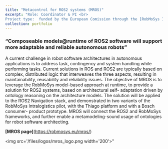```yaml
---
title: "Metacontrol for ROS2 systems (MROS)"
excerpt: "Role: Coordinator & PI <br>
Project type:  funded by the European Comission through the [RobMoSys ITP Call2](https://robmosys.eu/itp-2-2/#1571303559970-6-5)<br><br/><img src='/files/logos/mros_logo.png' width='200'>"
collection: portfolio
---
```


### “Composeable models@runtime of ROS2 software will support more adaptable and reliable autonomous robots”

A current challenge in robot software architectures in autonomous applications is to address task, contingency and system handling while performing tasks. Current solutions in ROS and ROS2 are typically based on complex, distributed logic that interweaves the three aspects, resulting in maintainability, reusability and reliability issues. The objective of MROS is to leverage the RobMoSys model-based approach at runtime, to provide a solution for ROS2 systems, based on architectural self- adaptation driven by ontology reasoning on the architecture models. The solution will be applied to the ROS2 Navigation stack, and demonstrated in two variants of the RobMoSys Intralogistics pilot, with the Thiago platform and with a Bosch consumer- product prototype. MROS will connect the ROS2 and RobMoSys frameworks, and further enable a metamodeling-sound usage of ontologies for robot software architecting.

**[MROS page]**(https://robmosys.eu/mros/)

<!-- <img src='https://discourse.robmosys.eu/uploads/default/optimized/1X/363e5df18a8c1d52027ad581df9c1f66bcdaec50_2_690x266.png'> -->

<img src='/files/logos/mros_logo.png width='200'>"